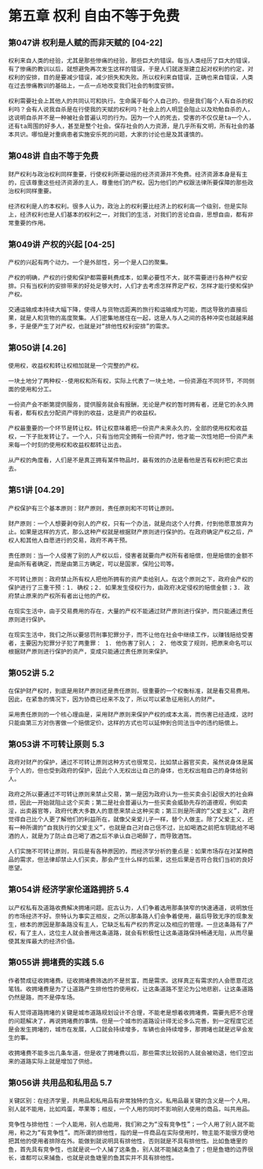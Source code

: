 # 第五章 权利 自由不等于免费

### 第047讲 权利是人赋的而非天赋的 [04-22]

`权利来自人类的经验，尤其是那些惨痛的经验，那些巨大的错误。每当人类经历了巨大的错误，有了惨痛的教训以后，就想避免再次发生这样的错误，于是人们就逐渐建立起对权利的约定，对权利的安排，目的是要减少错误，减少损失和失败。所以权利来自错误，正确也来自错误，人类在过去惨痛教训的基础上，一点一点地改变我们社会的制度安排。`

`权利需要社会上其他人的共同认可和执行。生命属于每个人自己的，但是我们每个人有自杀的权利吗？会有人说我自杀是在行使我的天赋的权利吗？社会上的人明显会阻止以及劝勉自杀的人，这说明自杀并不是一种被社会普遍认可的行为。因为一个人的死去，受害的不仅仅是ta一个人，还有ta周围的好多人，甚至是整个社会。保存社会的人力资源，是几乎所有文明，所有社会的基本共识。哪怕是对重病患者实施安乐死的问题，大家的讨论也是及其谨慎的。`

### 第048讲 自由不等于免费

`财产权利与政治权利同样重要，行使权利所要动摇的经济资源并不免费。经济资源本身是有主的，应该尊重这些经济资源的主人，尊重他们的产权。因为他们的产权跟法律所要保障的那些政治权利同样重要。`

`经济权利是人的本权利。很多人认为，政治上的权利要比经济上的权利高一个级别，但是实际上，经济权利也是人们基本的权利之一，对我们的生活，对我们的言论自由，思想自由，都有非常重要的作用。`

### 第049讲 产权的兴起 [04-25]

`产权的兴起有两个动力。一个是外部性，另一个是人口的聚集。`

`产权的明确，产权的行使和保护都需要耗费成本，如果必要性不大，就不需要进行各种产权安排。只有当权利的安排带来的好处足够大时，人们才去考虑怎样界定产权，怎样才能行使和保护产权。`

`交通运输成本持续大幅下降，使得人与货物远距离的旅行和运输成为可能，而这导致的直接后果，就是人和货物的高度聚集。人们密集地居住在一起，这是人与人之间的各种冲突也就越来越多，于是便产生了对产权，也就是对“排他性权利安排”的需求。`

### 第050讲 [4.26]

`使用权，收益权和转让权相加就是一个完整的产权。`

`一块土地分了两种权--使用权和所有权，实际上代表了一块土地，一份资源在不同环节，不同侧面的使用和分工。`

`一份资产会不断第提供服务，提供服务就会有报酬，无论是产权的暂时拥有者，还是它的永久拥有者，都有权去分配资产得到的收益，这是资产的收益权。`

`产权最重要的一个环节是转让权。转让权意味着把一份资产未来永久的，全部的使用权和收益权，一下子批发转让了。一个人，只有当他完全拥有一份资产时，他才能一次性地把一份资产未来每一个时刻的使用权和收益权都转让出去。`

`从产权的角度看，人们是不是真正拥有某件物品时，最有效的办法是看他是否有权利把它卖出去。`

### 第51讲 [04.29]

`产权保护有三个基本原则：财产原则，责任原则和不可转让原则。`

`财产原则：一个人想要剥夺别人的产权，只有一个办法，就是向这个人付费，付到他愿意放弃为止。如果是这样的方式，那么这种产权就是根据财产原则进行保护的。在政府确定产权之后，产权人和其他人自愿进行的交易，政府不再干预。`

`责任原则：当一个人侵害了别的人产权以后，侵害者就要向产权所有者赔偿，但是赔偿的金额不是由所有者确定，而是由第三方确定，可以是国家，保险公司等。`

`不可转让原则：政府禁止所有权人把他所拥有的资产卖给别人。在这个原则之下，政府会产权的保护进行了三重干预：1. 确权；2. 如果发生侵权行为，由政府决定侵权的赔偿金额；3. 政府禁止原来的产权所有者出让他的产权。`

`在现实生活中，由于交易费用的存在，大量的产权不能通过财产原则进行保护，而只能通过责任原则进行保护。`

`在现实生活中，我们之所以要惩罚刑事犯罪分子，而不让他在社会中继续工作，以赚钱赔给受害者，主要因为犯罪分子犯了两重罪： 1. 他伤害了别人； 2. 他改变了规则，把原来命名可以根据财产原则进行保护的资产，变成只能通过责任原则来保护。`

### 第052讲 5.2

`在保护财产权时，到底是用财产原则还是责任原则，很重要的一个权衡标准，就是看交易费用。因此，在紧急的情况下，因为协商已经来不及了，所以可以紧急征用别人的财产。`

`采用责任原则的一个核心理由是，采用财产原则来保护产权的成本太高，而伤害已经造成，这时只能由第三方对伤害做一个赔偿定价。这样的方式也可以延伸到合同法当中的违约赔偿上。`

### 第053讲 不可转让原则 5.3

`政府对财产的保护，通过不可转让原则这种方式也很常见，比如禁止器官买卖，虽然说身体是属于个人的，但也受到政府的保护，因此个人无权出让自己的身体，也无权出租自己的身体给别人。`

`政府之所以要通过不可转让原则来禁止交易，第一是因为政府认为一些买卖会引起很大的社会麻烦，因此一开始就阻止这个买卖；第二是社会普遍认为一些买卖会威胁先存的道德观，例如卖淫，出卖器官等，政府代表大多数人的意愿来禁止这种买卖；第三则是所谓的“父爱主义”，政府觉得自己比个人更了解他们的利益所在，就像父亲爱儿子一样，替个人做主。除了父爱主义，还有一种所谓的“自我执行的父爱主义”，也就是自己对自己信不过，比如喝酒之前把车钥匙给不喝酒的人，就是为了防止自己喝了酒之后不承认自己喝醉了，而导致酒驾。`

`人们实施不可转让原则，背后是有各种原因的，而经济学分析的重点是：如果市场存在对某种商品的需求，但法律却禁止人们买卖，那会产生什么样的后果，这些后果是否符合我们当初的良好愿望。`

### 第054讲 经济学家伦道路拥挤 5.4

`以产权私有及道路收费解决拥堵问题。庇古认为，人们争着选用那条狭窄的快速通道，说明放任的市场经济不好。奈特认为事实正相反，之所以那条路人们会争着使用，最后导致无序的现象发生，根本的原因是那条路没有主人，它缺乏私有产权的界定以及相应的管理。一旦这条路有了产权，有了主人，这位主人就会善用这条道路，就会有积极性让这条道路保持畅通无阻，从而尽量使其发挥最大的经济价值。`

### 第055讲 拥堵费的实践 5.6

`作者赞成征收拥堵费。征收拥堵费筛选的不是贫富，而是需求。这样真正有需求的人会愿意花这笔钱。收拥堵费是为了让道路产生排他性的使用权，让这条道路不至沦为公地悲剧，让这条道路仍然是路，而不是停车场。`

`有人觉得道路拥堵的关键是城市道路规划设计不合理，不能老是想着收拥堵费，需要先把不合理的问题解决了，再说拥堵费的事情。但是一个城市的道路设计得无论多么完善，到一定程度它还是会发生拥堵的，城市在发展，人口就会持续增多，车辆也会持续增多，那拥堵也就是迟早会发生的事。`

`收拥堵费不能多出几条车道，但是收了拥堵费以后，那些需求比较弱的人就会被劝退，他们空出来的道路实际上就是增加了供给。`

### 第056讲 共用品和私用品 5.7

`关键区别：在经济学里，共用品和私用品有非常独特的含义。私用品最关键的含义是一个人用，别人就不能用，比如鸡蛋，苹果等；相反，一个人用的同时不影响别人使用的商品，叫共用品。`

`竞争性与排他性：一个人能用，别人也能用，我们称之为“没有竞争性”；一个人用了别人就不能用，称之为“有竞争性”。而所谓的排他性，指的是一件商品在实际使用时，物主能不能很方便地把其他的使用者排除在外。能做到就说明具有排他性，否则就是不具有排他性。比如鱼塘里的鱼，首先具有竞争性，也就是说一个人捕了这条鱼，别人就不能捕这条鱼了；但是鱼塘的边界很长，谁都可以来捕鱼，也就是说鱼塘里的鱼其实并不具有排他性。`